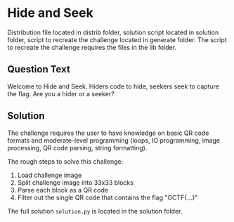 # Hide and Seek
Distribution file located in distrib folder, solution script located in solution folder, script to recreate the challenge located in generate folder. The script to recreate the challenge requires the files in the lib folder.

## Question Text
Welcome to Hide and Seek.
Hiders code to hide, seekers seek to capture the flag.
Are you a hider or a seeker?

## Solution
The challenge requires the user to have knowledge on basic QR code formats and moderate-level programming (loops, IO programming, image processing, QR code parsing, string formatting).

The rough steps to solve this challenge:

1. Load challenge image
2. Split challenge image into 33x33 blocks
3. Parse each block as a QR code
4. Filter out the single QR code that contains the flag "GCTF{...}"

The full solution `solution.py` is located in the solution folder.
